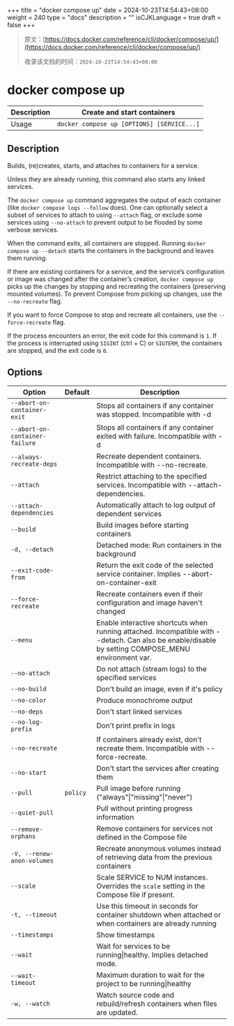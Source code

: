 +++
title = "docker compose up"
date = 2024-10-23T14:54:43+08:00
weight = 240
type = "docs"
description = ""
isCJKLanguage = true
draft = false
+++

> 原文：[https://docs.docker.com/reference/cli/docker/compose/up/](https://docs.docker.com/reference/cli/docker/compose/up/)
>
> 收录该文档的时间：`2024-10-23T14:54:43+08:00`

# docker compose up

| Description | Create and start containers                |
| :---------- | ------------------------------------------ |
| Usage       | `docker compose up [OPTIONS] [SERVICE...]` |

## Description

Builds, (re)creates, starts, and attaches to containers for a service.

Unless they are already running, this command also starts any linked services.

The `docker compose up` command aggregates the output of each container (like `docker compose logs --follow` does). One can optionally select a subset of services to attach to using `--attach` flag, or exclude some services using `--no-attach` to prevent output to be flooded by some verbose services.

When the command exits, all containers are stopped. Running `docker compose up --detach` starts the containers in the background and leaves them running.

If there are existing containers for a service, and the service’s configuration or image was changed after the container’s creation, `docker compose up` picks up the changes by stopping and recreating the containers (preserving mounted volumes). To prevent Compose from picking up changes, use the `--no-recreate` flag.

If you want to force Compose to stop and recreate all containers, use the `--force-recreate` flag.

If the process encounters an error, the exit code for this command is `1`. If the process is interrupted using `SIGINT` (ctrl + C) or `SIGTERM`, the containers are stopped, and the exit code is `0`.

## Options

| Option                         | Default  | Description                                                  |
| ------------------------------ | -------- | ------------------------------------------------------------ |
| `--abort-on-container-exit`    |          | Stops all containers if any container was stopped. Incompatible with -d |
| `--abort-on-container-failure` |          | Stops all containers if any container exited with failure. Incompatible with -d |
| `--always-recreate-deps`       |          | Recreate dependent containers. Incompatible with --no-recreate. |
| `--attach`                     |          | Restrict attaching to the specified services. Incompatible with --attach-dependencies. |
| `--attach-dependencies`        |          | Automatically attach to log output of dependent services     |
| `--build`                      |          | Build images before starting containers                      |
| `-d, --detach`                 |          | Detached mode: Run containers in the background              |
| `--exit-code-from`             |          | Return the exit code of the selected service container. Implies --abort-on-container-exit |
| `--force-recreate`             |          | Recreate containers even if their configuration and image haven't changed |
| `--menu`                       |          | Enable interactive shortcuts when running attached. Incompatible with --detach. Can also be enable/disable by setting COMPOSE_MENU environment var. |
| `--no-attach`                  |          | Do not attach (stream logs) to the specified services        |
| `--no-build`                   |          | Don't build an image, even if it's policy                    |
| `--no-color`                   |          | Produce monochrome output                                    |
| `--no-deps`                    |          | Don't start linked services                                  |
| `--no-log-prefix`              |          | Don't print prefix in logs                                   |
| `--no-recreate`                |          | If containers already exist, don't recreate them. Incompatible with --force-recreate. |
| `--no-start`                   |          | Don't start the services after creating them                 |
| `--pull`                       | `policy` | Pull image before running ("always"\|"missing"\|"never")     |
| `--quiet-pull`                 |          | Pull without printing progress information                   |
| `--remove-orphans`             |          | Remove containers for services not defined in the Compose file |
| `-V, --renew-anon-volumes`     |          | Recreate anonymous volumes instead of retrieving data from the previous containers |
| `--scale`                      |          | Scale SERVICE to NUM instances. Overrides the `scale` setting in the Compose file if present. |
| `-t, --timeout`                |          | Use this timeout in seconds for container shutdown when attached or when containers are already running |
| `--timestamps`                 |          | Show timestamps                                              |
| `--wait`                       |          | Wait for services to be running\|healthy. Implies detached mode. |
| `--wait-timeout`               |          | Maximum duration to wait for the project to be running\|healthy |
| `-w, --watch`                  |          | Watch source code and rebuild/refresh containers when files are updated. |

